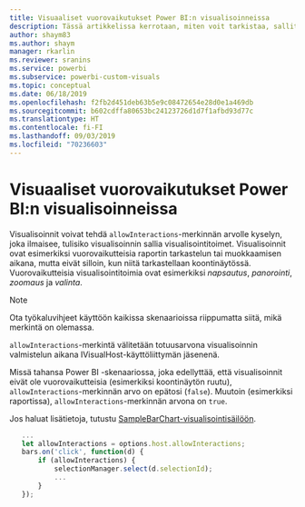 ```yaml
---
title: Visuaaliset vuorovaikutukset Power BI:n visualisoinneissa
description: Tässä artikkelissa kerrotaan, miten voit tarkistaa, sallitaanko Power BI:n visualisoinneille visuaalisia vuorovaikutuksia.
author: shaym83
ms.author: shaym
manager: rkarlin
ms.reviewer: sranins
ms.service: powerbi
ms.subservice: powerbi-custom-visuals
ms.topic: conceptual
ms.date: 06/18/2019
ms.openlocfilehash: f2fb2d451deb63b5e9c08472654e28d0e1a469db
ms.sourcegitcommit: b602cdffa80653bc24123726d1d7f1afbd93d77c
ms.translationtype: HT
ms.contentlocale: fi-FI
ms.lasthandoff: 09/03/2019
ms.locfileid: "70236603"
---
```

# <a name="visual-interactions-in-power-bi-visuals"></a>Visuaaliset vuorovaikutukset Power BI:n visualisoinneissa

Visualisoinnit voivat tehdä `allowInteractions`-merkinnän arvolle kyselyn, joka ilmaisee, tulisiko visualisoinnin sallia visualisointitoimet. Visualisoinnit ovat esimerkiksi vuorovaikutteisia raportin tarkastelun tai muokkaamisen aikana, mutta eivät silloin, kun niitä tarkastellaan koontinäytössä. Vuorovaikutteisia visualisointitoimia ovat esimerkiksi *napsautus*, *panorointi*, *zoomaus* ja *valinta*. 

> [!NOTE]
> Ota työkaluvihjeet käyttöön kaikissa skenaarioissa riippumatta siitä, mikä merkintä on olemassa.

`allowInteractions`-merkintä välitetään totuusarvona visualisoinnin valmistelun aikana IVisualHost-käyttöliittymän jäsenenä.

Missä tahansa Power BI -skenaariossa, joka edellyttää, että visualisoinnit eivät ole vuorovaikutteisia (esimerkiksi koontinäytön ruutu), `allowInteractions`-merkinnän arvo on epätosi (`false`). Muutoin (esimerkiksi raportissa), `allowInteractions`-merkinnän arvona on `true`.

Jos haluat lisätietoja, tutustu [SampleBarChart-visualisointisäilöön](https://github.com/Microsoft/PowerBI-visuals-sampleBarChart/commit/59a47935d8f5272ce145fe804193599ddb7e2001).

```typescript
   ...
   let allowInteractions = options.host.allowInteractions;
   bars.on('click', function(d) {
       if (allowInteractions) {
           selectionManager.select(d.selectionId);
           ...
       }
   });
```
